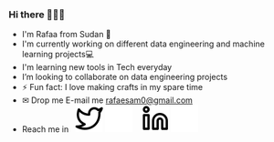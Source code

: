 ### Hi there 👋👋😊
- I'm Rafaa from Sudan 🏡
- I'm currently working on different data engineering and machine learning projects💻
- I'm learning new tools in Tech everyday
- I’m looking to collaborate on data engineering projects
- ⚡ Fun fact: I love making crafts in my spare time
- ✉ Drop me E-mail me rafaesam0@gmail.com
- Reach me in &nbsp;  [![website](./icons/twitter-light.svg)](https://twitter.com/RafaaAhmed19#gh-light-mode-only)
[![website](./icons/twitter-dark.svg)](https://twitter.com/RafaaAhmed19#gh-dark-mode-only)
&nbsp;&nbsp;
[![website](./icons/linkedin-light.svg)](https://www.linkedin.com/in/rafaa-ahmed-0b380923a/#gh-light-mode-only) 
[![website](./icons/linkedin-dark.svg)](https://www.linkedin.com/in/rafaa-ahmed-0b380923a/#gh-dark-mode-only) 
&nbsp;&nbsp;



<!-- 
![Rafaa's github stats](https://github-readme-stats.vercel.app/api?username=rafaesam) -->


<!-- [![website](./i/medium-light5.svg)](https://medium.com/@rafaesam0#) -->
